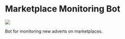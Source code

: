 # Marketplace Monitoring Bot

<p align="left">
<a href="https://github.com/ilarionkuleshov/marketplace-monitoring-bot/actions/workflows/code-quality.yml/?query=event%3Apush+branch%3Amain">
    <img src="https://github.com/ilarionkuleshov/marketplace-monitoring-bot/actions/workflows/code-quality.yml/badge.svg?event=push&branch=main">
</a>
</p>

Bot for monitoring new adverts on marketplaces.
